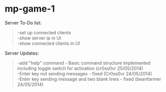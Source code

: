 mp-game-1
=========

Server To-Do list:  
>-set up connected clients  
>-show server ip in UI  
>-show connected clients in UI  

Server Updates:  
>-add "help" command - Basic command structure implemented including toggle switch for activation (cr0ss0vr 25/05/2014)  
>-Enter key not sending messages - fixed (Cr0ss0vr 24/05/2014)  
>-Enter key sending message and two blank lines - fixed (beanfarmer 24/05/2014)  
